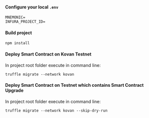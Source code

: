 #### Configure your local `.env`

```properties
MNEMONIC=
INFURA_PROJECT_ID=
``` 

#### Build project

`npm install`

#### Deploy Smart Contract on Kovan Testnet

In project root folder execute in command line:

`truffle migrate --network kovan`

#### Deploy Smart Contract on Testnet which contains Smart Contract Upgrade

In project root folder execute in command line:

`truffle migrate --network kovan --skip-dry-run`